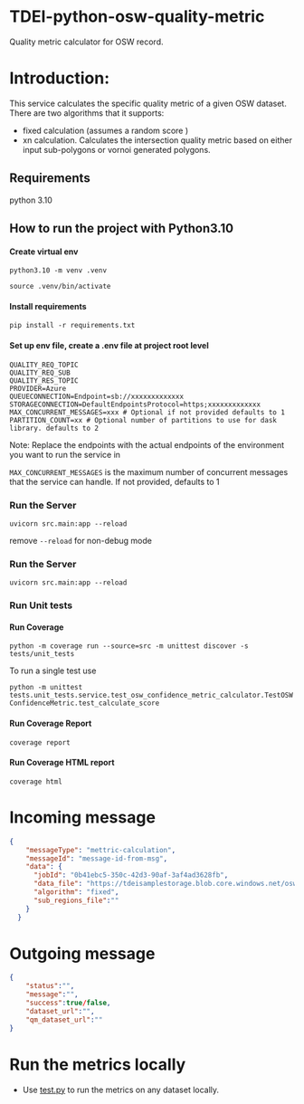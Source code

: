 # TDEI-python-osw-quality-metric
Quality metric calculator for OSW record.

# Introduction:
This service calculates the specific quality metric of a given OSW dataset. There are two algorithms that it supports:
- fixed calculation (assumes a random score )
- xn calculation. Calculates the intersection quality metric based on either input sub-polygons or vornoi generated polygons.

## Requirements
python 3.10

## How to run the project with Python3.10
#### Create virtual env

`python3.10 -m venv .venv`

`source .venv/bin/activate`

#### Install requirements

`pip install -r requirements.txt`

#### Set up env file, create a .env file at project root level 

```shell
QUALITY_REQ_TOPIC
QUALITY_REQ_SUB
QUALITY_RES_TOPIC
PROVIDER=Azure
QUEUECONNECTION=Endpoint=sb://xxxxxxxxxxxxx
STORAGECONNECTION=DefaultEndpointsProtocol=https;xxxxxxxxxxxxx
MAX_CONCURRENT_MESSAGES=xxx # Optional if not provided defaults to 1
PARTITION_COUNT=xx # Optional number of partitions to use for dask library. defaults to 2
```
Note: Replace the endpoints with the actual endpoints of the environment you want to run the service in

`MAX_CONCURRENT_MESSAGES` is the maximum number of concurrent messages that the service can handle. If not provided, defaults to 1

### Run the Server 

`uvicorn src.main:app --reload`

remove `--reload` for non-debug mode


### Run the Server

`uvicorn src.main:app --reload`

### Run Unit tests

####  Run Coverage
`python -m coverage run --source=src -m unittest discover -s tests/unit_tests`

To run a single test use

`python -m unittest tests.unit_tests.service.test_osw_confidence_metric_calculator.TestOSWConfidenceMetric.test_calculate_score`

####  Run Coverage Report
`coverage report`

####  Run Coverage HTML report
`coverage html`


# Incoming message

```json
{
    "messageType": "mettric-calculation",
    "messageId": "message-id-from-msg",
    "data": {
      "jobId": "0b41ebc5-350c-42d3-90af-3af4ad3628fb",
      "data_file": "https://tdeisamplestorage.blob.core.windows.net/osw/test/wenatchee.zip",
      "algorithm": "fixed",
      "sub_regions_file":""
    }
  }

```

# Outgoing message
```json
{
    "status":"",
    "message":"",
    "success":true/false,
    "dataset_url":"",
    "qm_dataset_url":""
}

```

# Run the metrics locally
- Use [test.py](./test.py) to run the metrics on any dataset locally.